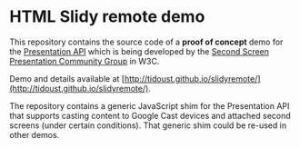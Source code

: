 # HTML Slidy remote demo

This repository contains the source code of a **proof of concept** demo for the [Presentation API](http://webscreens.github.io/presentation-api/) which is being developed by the [Second Screen Presentation Community Group](http://www.w3.org/community/webscreens/) in W3C.

Demo and details available at [http://tidoust.github.io/slidyremote/](http://tidoust.github.io/slidyremote/).

The repository contains a generic JavaScript shim for the Presentation API that supports casting content to Google Cast devices and attached second screens (under certain conditions). That generic shim could be re-used in other demos.